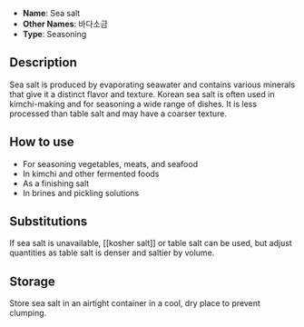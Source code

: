 - **Name**: Sea salt
- **Other Names**: 바다소금
- **Type**: Seasoning

## Description

Sea salt is produced by evaporating seawater and contains various minerals that give it a distinct flavor and texture. Korean sea salt is often used in kimchi-making and for seasoning a wide range of dishes. It is less processed than table salt and may have a coarser texture.

## How to use

- For seasoning vegetables, meats, and seafood
- In kimchi and other fermented foods
- As a finishing salt
- In brines and pickling solutions

## Substitutions

If sea salt is unavailable, [[kosher salt]] or table salt can be used, but adjust quantities as table salt is denser and saltier by volume.

## Storage

Store sea salt in an airtight container in a cool, dry place to prevent clumping. 